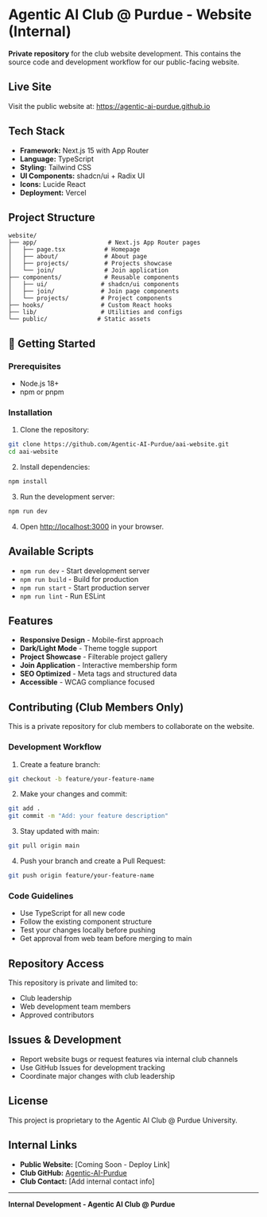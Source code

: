 # Agentic AI Club @ Purdue - Website (Internal)

**Private repository** for the club website development. This contains the source code and development workflow for our public-facing website.

## Live Site

Visit the public website at: https://agentic-ai-purdue.github.io

## Tech Stack

- **Framework:** Next.js 15 with App Router
- **Language:** TypeScript
- **Styling:** Tailwind CSS
- **UI Components:** shadcn/ui + Radix UI
- **Icons:** Lucide React
- **Deployment:** Vercel

## Project Structure

```
website/
├── app/                    # Next.js App Router pages
│   ├── page.tsx           # Homepage
│   ├── about/             # About page
│   ├── projects/          # Projects showcase
│   └── join/              # Join application
├── components/            # Reusable components
│   ├── ui/               # shadcn/ui components
│   ├── join/             # Join page components
│   └── projects/         # Project components
├── hooks/                # Custom React hooks
├── lib/                  # Utilities and configs
└── public/              # Static assets
```

## 🚀 Getting Started

### Prerequisites

- Node.js 18+ 
- npm or pnpm

### Installation

1. Clone the repository:
```bash
git clone https://github.com/Agentic-AI-Purdue/aai-website.git
cd aai-website
```

2. Install dependencies:
```bash
npm install
```

3. Run the development server:
```bash
npm run dev
```

4. Open [http://localhost:3000](http://localhost:3000) in your browser.

## Available Scripts

- `npm run dev` - Start development server
- `npm run build` - Build for production
- `npm run start` - Start production server
- `npm run lint` - Run ESLint

## Features

- **Responsive Design** - Mobile-first approach
- **Dark/Light Mode** - Theme toggle support
- **Project Showcase** - Filterable project gallery
- **Join Application** - Interactive membership form
- **SEO Optimized** - Meta tags and structured data
- **Accessible** - WCAG compliance focused

## Contributing (Club Members Only)

This is a private repository for club members to collaborate on the website.

### Development Workflow

1. Create a feature branch:
```bash
git checkout -b feature/your-feature-name
```

2. Make your changes and commit:
```bash
git add .
git commit -m "Add: your feature description"
```

3. Stay updated with main:
```bash
git pull origin main
```

4. Push your branch and create a Pull Request:
```bash
git push origin feature/your-feature-name
```

### Code Guidelines

- Use TypeScript for all new code
- Follow the existing component structure  
- Test your changes locally before pushing
- Get approval from web team before merging to main

## Repository Access

This repository is private and limited to:
- Club leadership
- Web development team members
- Approved contributors

## Issues & Development

- Report website bugs or request features via internal club channels
- Use GitHub Issues for development tracking
- Coordinate major changes with club leadership

## License

This project is proprietary to the Agentic AI Club @ Purdue University.

## Internal Links

- **Public Website:** [Coming Soon - Deploy Link]
- **Club GitHub:** [Agentic-AI-Purdue](https://github.com/Agentic-AI-Purdue)
- **Club Contact:** [Add internal contact info]

---

**Internal Development - Agentic AI Club @ Purdue**

